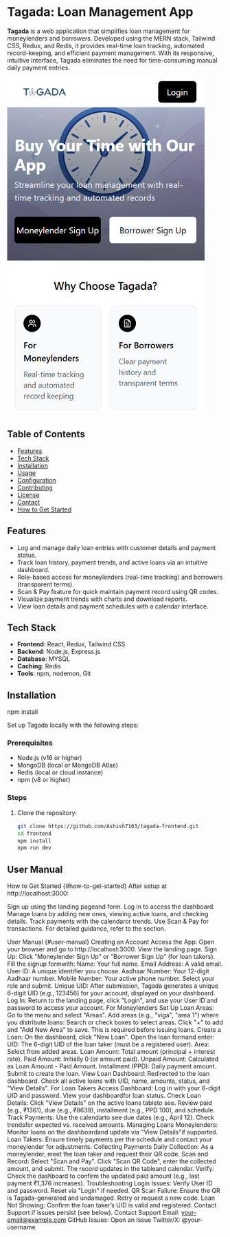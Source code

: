 # Tagada: Loan Management App

**Tagada** is a web application that simplifies loan management for moneylenders and borrowers. Developed using the MERN stack, Tailwind CSS, Redux, and Redis, it provides real-time loan tracking, automated record-keeping, and efficient payment management. With its responsive, intuitive interface, Tagada eliminates the need for time-consuming manual daily payment entries.

![Tagada Landing Page](docs/screenshots/landing-page.png)

## Table of Contents
- [Features](#features)
- [Tech Stack](#tech-stack)
- [Installation](#installation)
- [Usage](#usage)
- [Configuration](#configuration)
- [Contributing](#contributing)
- [License](#license)
- [Contact](#contact)
- [How to Get Started](#how-to-get-started)

## Features
- Log and manage daily loan entries with customer details and payment status.
- Track loan history, payment trends, and active loans via an intuitive dashboard.
- Role-based access for moneylenders (real-time tracking) and borrowers (transparent terms).
- Scan & Pay feature for quick maintain payment record using QR codes.
- Visualize payment trends with charts and download reports.
- View loan details and payment schedules with a calendar interface.

## Tech Stack
- **Frontend**: React, Redux, Tailwind CSS
- **Backend**: Node.js, Express.js
- **Database**: MYSQL
- **Caching**: Redis
- **Tools**: npm, nodemon, Git

## Installation
npm install

Set up Tagada locally with the following steps:

### Prerequisites
- Node.js (v16 or higher)
- MongoDB (local or MongoDB Atlas)
- Redis (local or cloud instance)
- npm (v8 or higher)

### Steps
1. Clone the repository:
   ```bash
   git clone https://github.com/Ashish7103/tagada-frontend.git
   cd frontend
   npm install
   npm run dev
## User Manual
How to Get Started {#how-to-get-started}
After setup at http://localhost:3000:

Sign up using the landing pageand form.
Log in to access the dashboard.
Manage loans by adding new ones, viewing active loans, and checking details.
Track payments with the calendaror trends.
Use Scan & Pay for transactions.
For detailed guidance, refer to the  section.

User Manual {#user-manual}
Creating an Account
Access the App:
Open your browser and go to http://localhost:3000.
View the landing page.
Sign Up:
Click "Moneylender Sign Up" or "Borrower Sign Up" (for loan takers).
Fill the signup formwith:
Name: Your full name.
Email Address: A valid email.
User ID: A unique identifier you choose.
Aadhaar Number: Your 12-digit Aadhaar number.
Mobile Number: Your active phone number.
Select your role and submit.
Unique UID:
After submission, Tagada generates a unique 6-digit UID (e.g., 123456) for your account, displayed on your dashboard.
Log In:
Return to the landing page, click "Login", and use your User ID and password to access your account.
For Moneylenders
Set Up Loan Areas:
Go to the menu and select "Areas".
Add areas (e.g., "viga", "area 1") where you distribute loans:
Search or check boxes to select areas.
Click "+" to add and "Add New Area" to save.
This is required before issuing loans.
Create a Loan:
On the dashboard, click "New Loan".
Open the loan formand enter:
UID: The 6-digit UID of the loan taker (must be a registered user).
Area: Select from added areas.
Loan Amount: Total amount (principal + interest rate).
Paid Amount: Initially 0 (or amount paid).
Unpaid Amount: Calculated as Loan Amount - Paid Amount.
Installment (PPD): Daily payment amount.
Submit to create the loan.
View Loan Dashboard:
Redirected to the loan dashboard.
Check all active loans with UID, name, amounts, status, and "View Details".
For Loan Takers
Access Dashboard:
Log in with your 6-digit UID and password.
View your dashboardfor loan status.
Check Loan Details:
Click "View Details" on the active loans tableto see.
Review paid (e.g., ₹1361), due (e.g., ₹8639), installment (e.g., PPD 100), and schedule.
Track Payments:
Use the calendarto see due dates (e.g., April 12).
Check trendsfor expected vs. received amounts.
Managing Loans
Moneylenders: Monitor loans on the dashboardand update via "View Details"if supported.
Loan Takers: Ensure timely payments per the schedule and contact your moneylender for adjustments.
Collecting Payments
Daily Collection:
As a moneylender, meet the loan taker and request their QR code.
Scan and Record:
Select "Scan and Pay".
Click "Scan QR Code", enter the collected amount, and submit.
The record updates in the tableand calendar.
Verify:
Check the dashboard to confirm the updated paid amount (e.g., last payment ₹1,376 increases).
Troubleshooting
Login Issues: Verify User ID and password. Reset via "Login" if needed.
QR Scan Failure: Ensure the QR is Tagada-generated and undamaged. Retry or request a new code.
Loan Not Showing: Confirm the loan taker’s UID is valid and registered.
Contact Support if issues persist (see below).
Contact Support
Email: your-email@example.com
GitHub Issues: Open an Issue
Twitter/X: @your-username
